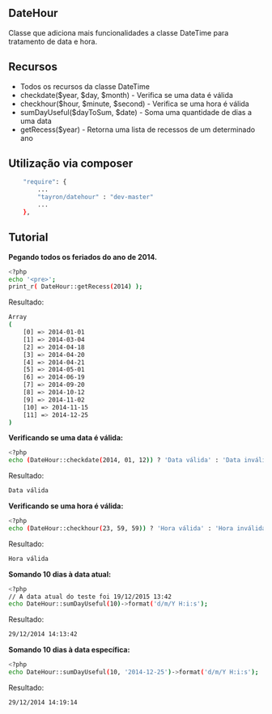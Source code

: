 ## DateHour

Classe que adiciona mais funcionalidades a classe DateTime para tratamento de data e hora.


## Recursos
  - Todos os recursos da classe DateTime
  - checkdate($year, $day, $month) - Verifica se uma data é válida
  - checkhour($hour, $minute, $second) - Verifica se uma hora é válida
  - sumDayUseful($dayToSum, $date) - Soma uma quantidade de dias a uma data
  - getRecess($year) - Retorna uma lista de recessos de um determinado ano


## Utilização via composer

```sh
    "require": {
        ...
        "tayron/datehour" : "dev-master"
        ... 
    },    
```


## Tutorial

**Pegando todos os feriados do ano de 2014.**
```sh
<?php
echo '<pre>';
print_r( DateHour::getRecess(2014) ); 
```

Resultado:
```sh
Array
(
    [0] => 2014-01-01
    [1] => 2014-03-04
    [2] => 2014-04-18
    [3] => 2014-04-20
    [4] => 2014-04-21
    [5] => 2014-05-01
    [6] => 2014-06-19
    [7] => 2014-09-20
    [8] => 2014-10-12
    [9] => 2014-11-02
    [10] => 2014-11-15
    [11] => 2014-12-25
)
```


**Verificando se uma data é válida:**

```sh
<?php
echo (DateHour::checkdate(2014, 01, 12)) ? 'Data válida' : 'Data inválida';
```

Resultado:
```sh
Data válida
```

**Verificando se uma hora é válida:**

```sh
<?php
echo (DateHour::checkhour(23, 59, 59)) ? 'Hora válida' : 'Hora inválida';
```

Resultado:
```sh
Hora válida
```

**Somando 10 dias à data atual:**

```sh
<?php
// A data atual do teste foi 19/12/2015 13:42
echo DateHour::sumDayUseful(10)->format('d/m/Y H:i:s');
```

Resultado:
```sh
29/12/2014 14:13:42
```

**Somando 10 dias à data específica:**

```sh
<?php
echo DateHour::sumDayUseful(10, '2014-12-25')->format('d/m/Y H:i:s');
```

Resultado:
```sh
29/12/2014 14:19:14
```

